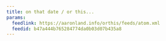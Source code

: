 ```yaml
---
title: on that date / or this...
params:
  feedlink: https://aaronland.info/orthis/feeds/atom.xml
  feedid: b47a444b765284774da0b03d07b435a8
---
```

